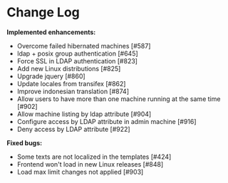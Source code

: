 # Change Log


**Implemented enhancements:**

- Overcome failed hibernated machines [\#587]
- ldap + posix group authentication [\#645]
- Force SSL in LDAP authentication [\#823]
- Add new Linux distributions [\#825]
- Upgrade jquery [\#860]
- Update locales from transifex [\#862]
- Improve indonesian translation [\#874]
- Allow users to have more than one machine running at the same time [\#902]
- Allow machine listing by ldap attribute [\#904]
- Configure access by LDAP attribute in admin machine [\#916]
- Deny access by LDAP attribute [\#922]

**Fixed bugs:**

- Some texts are not localized in the templates [\#424]
- Frontend won't load in new Linux releases [\#848]
- Load max limit changes not applied [\#903]
